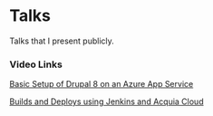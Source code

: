 # Talks
Talks that I present publicly.



### Video Links
[Basic Setup of Drupal 8 on an Azure App Service](https://www.youtube.com/watch?v=VferBtce9dY)

[Builds and Deploys using Jenkins and Acquia Cloud](https://www.youtube.com/watch?v=phPaF1Re-P4)
